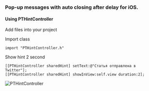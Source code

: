 ### Pop-up messages with auto closing after delay for iOS.

#### Using PTHintController

Add files into your project

Import class

	import "PTHintController.h"
	
Show hint 2 second

	[[PTHintController sharedHint] setText:@"Статья отправлена в Twitter"];
    [[PTHintController sharedHint] showInView:self.view duration:2];


![PTHintController](http://farm7.static.flickr.com/6044/6302174067_7883bdde75.jpg)

